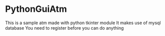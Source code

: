 # PythonGuiAtm
This is a sample atm made with python tkinter module
It makes use of mysql database
You need to register before you can do anything
